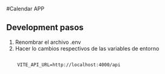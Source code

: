 

#Calendar APP

## Development pasos

1. Renombrar el archivo .env 
2. Hacer lo cambios respectivos de las variables de entorno

```

    VITE_API_URL=http://localhost:4000/api

```